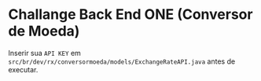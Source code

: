 # Challange Back End ONE (Conversor de Moeda)

Inserir sua `API KEY` em `src/br/dev/rx/conversormoeda/models/ExchangeRateAPI.java` antes de executar.
